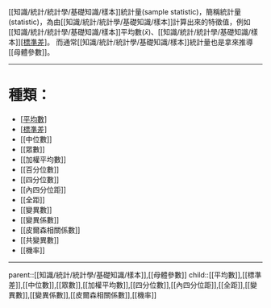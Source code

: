 [[知識/統計/統計學/基礎知識/樣本]]統計量(sample statistic)，簡稱統計量(statistic)，為由[[知識/統計/統計學/基礎知識/樣本]]計算出來的特徵值，例如[[知識/統計/統計學/基礎知識/樣本]]平均數($\bar{x}$)、[[知識/統計/統計學/基礎知識/樣本]][[標準差]]($S$)。
而通常[[知識/統計/統計學/基礎知識/樣本]]統計量也是拿來推導[[母體參數]]。
- - -
# 種類：
- [[平均數]]($\bar{x}$)
- [[標準差]]($S$)
- [[中位數]]
- [[眾數]]
- [[加權平均數]]
- [[百分位數]]
- [[四分位數]]
- [[內四分位距]]
- [[全距]]
- [[變異數]]
- [[變異係數]]
- [[皮爾森相關係數]]
- [[共變異數]]
- [[機率]]
- - -
parent::[[知識/統計/統計學/基礎知識/樣本]],[[母體參數]]
child::[[平均數]],[[標準差]],[[中位數]],[[眾數]],[[加權平均數]],[[四分位數]],[[內四分位距]],[[全距]],[[變異數]],[[變異係數]],[[皮爾森相關係數]],[[機率]]